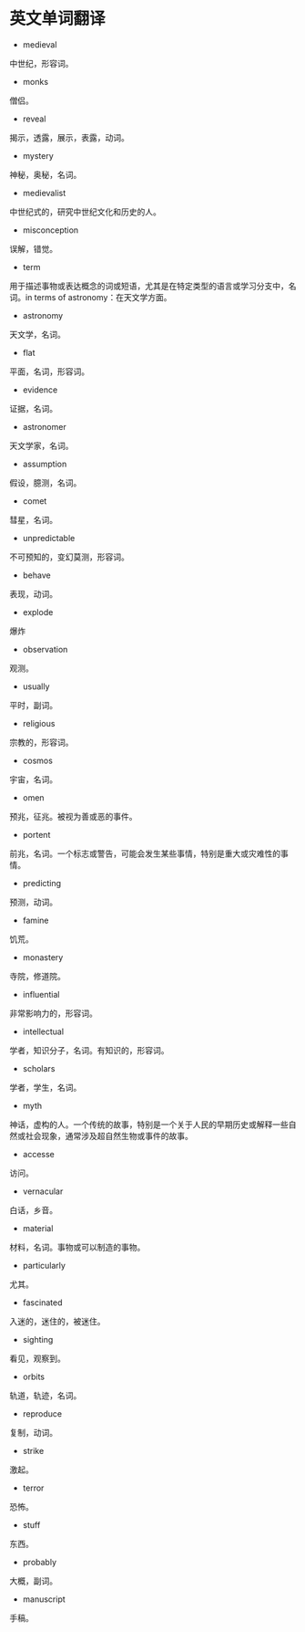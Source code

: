 # 英文单词翻译

* medieval

中世纪，形容词。

* monks

僧侣。

* reveal

揭示，透露，展示，表露，动词。

* mystery

神秘，奥秘，名词。

* medievalist

中世纪式的，研究中世纪文化和历史的人。

* misconception

误解，错觉。

* term

用于描述事物或表达概念的词或短语，尤其是在特定类型的语言或学习分支中，名词。in terms of astronomy：在天文学方面。

* astronomy

天文学，名词。

* flat

平面，名词，形容词。

* evidence

证据，名词。

* astronomer

天文学家，名词。

* assumption

假设，臆测，名词。

* comet

彗星，名词。

* unpredictable

不可预知的，变幻莫测，形容词。

* behave

表现，动词。

* explode

爆炸

* observation

观测。

* usually

平时，副词。

* religious

宗教的，形容词。

* cosmos

宇宙，名词。

* omen

预兆，征兆。被视为善或恶的事件。

* portent

前兆，名词。一个标志或警告，可能会发生某些事情，特别是重大或灾难性的事情。

* predicting

预测，动词。

* famine

饥荒。

* monastery

寺院，修道院。

* influential

非常影响力的，形容词。

* intellectual

学者，知识分子，名词。有知识的，形容词。

* scholars

学者，学生，名词。

* myth

神话，虚构的人。一个传统的故事，特别是一个关于人民的早期历史或解释一些自然或社会现象，通常涉及超自然生物或事件的故事。

* accesse

访问。

* vernacular

白话，乡音。

* material

材料，名词。事物或可以制造的事物。

* particularly

尤其。

* fascinated

入迷的，迷住的，被迷住。

* sighting

看见，观察到。

* orbits

轨道，轨迹，名词。

* reproduce

复制，动词。

* strike

激起。

* terror

恐怖。

* stuff

东西。

* probably

大概，副词。

* manuscript

手稿。

